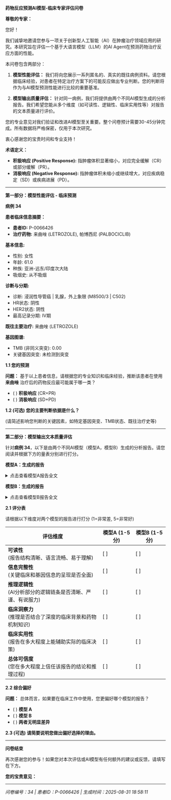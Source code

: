 **药物反应预测AI模型-临床专家评估问卷**

**尊敬的专家：**

您好！

我们诚挚地邀请您参与一项关于创新型人工智能（AI）在肿瘤治疗领域应用的研究。本研究旨在评估一个基于大语言模型（LLM）的AI Agent在预测药物治疗反应方面的性能。

本问卷包含两部分：

1. **模型性能评估：** 我们将向您展示一系列匿名的、真实的既往病例资料。请您根据临床经验，对患者在特定治疗方案下的可能反应做出专业判断。您的判断将作为与AI模型预测性能进行比较的重要基准。

2. **模型输出质量评估：** 针对同一病例，我们将提供由两个不同AI模型生成的分析报告。我们希望您能从多个维度（如可读性、逻辑性、临床实用性等）对报告的文本质量进行评价。

您的专业意见对我们验证和改进AI模型至关重要。整个问卷预计需要30-45分钟完成。所有数据将严格保密，仅用于本次研究。

衷心感谢您的宝贵时间和专业支持！

**术语定义：**

- **积极响应 (Positive Response):** 指肿瘤体积显著缩小，对应完全缓解（CR）或部分缓解（PR）。
- **消极响应 (Negative Response):** 指肿瘤体积未缩小或继续增大，对应疾病稳定（SD）或疾病进展（PD）。

---

**第一部分：模型性能评估 - 临床预测**

**病例 34**

**患者临床信息摘要：**

- **患者ID:** P-0066426
- **治疗药物:** 来曲唑 (LETROZOLE), 帕博西尼 (PALBOCICLIB)

**基本信息:**
- 性别: 女性
- 年龄: 61.0
- 种族: 亚洲-远东/印度次大陆
- 吸烟史: 从不吸烟

**诊断与分期:**
- 诊断: 浸润性导管癌 | 乳腺，外上象限 (M8500/3 | C502)
- HR状态: 阴性
- HER2状态: 阴性
- 最高记录分期: IV期

**既往主要治疗:**
来曲唑 (LETROZOLE)

**基因图谱:**
- TMB (非同义突变): 0.00
- 关键基因突变: 未检测到突变

**1.1 您的预测**

**问题：** 基于以上患者信息，请根据您的专业知识和临床经验，推断该患者在使用 **来曲唑** 治疗后的药物反应最可能属于哪一类？

- ( ) **积极响应** (CR+PR)
- ( ) **消极响应** (SD+PD)

**1.2 (可选) 您的主要判断依据是什么？**

(请简述影响您判断的关键因素，如特定基因突变、TMB状态、既往治疗史等)

---

**第二部分：模型输出文本质量评估**

针对**病例 34**，以下是由两个不同AI模型（模型A，模型B）生成的分析报告。请您阅读并根据下方的量表分别进行打分。

**模型A：生成的报告**

<details>
<summary>点击查看模型A报告全文</summary>

**精准肿瘤学报告**  

---  

**1. 患者与治疗信息**  
- **患者ID:** P-0066426  
- **治疗药物:** 来曲唑 (LETROZOLE)、哌柏西利 (PALBOCICLIB)  

---  

**2. 药物信息**  
- **来曲唑 (LETROZOLE)**  
  - *描述:* 口服非甾体II型芳香化酶抑制剂。  
  - *作用机制:* 抑制芳香化酶。  

- **哌柏西利 (PALBOCICLIB)**  
  - *描述:* 靶向细胞周期机制的哌嗪吡啶并嘧啶类化合物。  
  - *作用机制:* CDK4/6抑制剂（IC50: 9–15 nmol/L）。  

---  

**3. 临床与诊断信息**  
- **人口统计学:** 女性，61.0岁，亚洲-远东/印度次大陆裔，非西班牙裔。  
- **生活方式:** 从不吸烟。  
- **分期:** IV期（转移性）。  
- **既往治疗:** 来曲唑（未记录耐药性）。  
- **生物标志物:** HR阴性，HER2阴性。  
- **诊断:** 浸润性导管癌（乳腺，外上象限；M8500/3 | C502）。  
- **肿瘤标志物:**  
  - CEA: 稳定（2.6 → 2.5 ng/mL）。  
  - CA 15-3: 波动（27 → 36 → 25 U/mL）。  

---  

**4. 样本与基因图谱**  
- **样本:** P-0066426-T01-IM7（原发性乳腺肿瘤）。  
- **癌症类型:** 乳腺浸润性导管癌。  
- **基因组稳定性:** MSS（微卫星稳定，MSI评分: 0.13），TMB: 0.00。  
- **突变/结构变异:** 未检出。  

---  

**5. AI生成分析**  
**预测治疗反应评分:** 0.560 / 1.0  
（分数越接近1，表示治疗积极响应的可能性越高。）  

**推理依据**  
1. **遗传因素:**  
   - **HR阴性状态:** 限制来曲唑疗效，但残余ER活性可能持续存在。  
   - **MSS特征:** 支持标准疗法而非免疫治疗。  

2. **临床决定因素:**  
   - **IV期疾病:** 降低总体生存预期。  
   - **既往来曲唑使用:** 可能导致敏感性下降。  
   - **HER2阴性:** 排除HER2靶向治疗方案。  
   - **低TMB:** 对CDK4/6抑制剂无影响，但排除免疫治疗。  
   - **年龄/体能状态:** 可能影响耐受性。  

**注:** 该评分基于AI模型对现有数据的评估，建议临床验证。  

---  
*保留原始医学逻辑；冗余内容已去除。*

</details>

**模型B：生成的报告**

<details>
<summary>点击查看模型B报告全文</summary>

**精准肿瘤学报告**  

**1. 患者与治疗信息**  

- **患者ID:** P-0066426  
- **治疗药物:** 来曲唑 (LETROZOLE), 帕博西尼 (PALBOCICLIB)  

**2. 药物信息**  

**来曲唑 (LETROZOLE)**  

- **描述:** 来曲唑（CGS 20267）是一种口服非甾体类II型芳香化酶抑制剂，最早于1990年文献报道。  
- **作用机制:** 来曲唑是一种非甾体类II型芳香化酶抑制剂。  

**帕博西尼 (PALBOCICLIB)**  

- **描述:** 帕博西尼是一种哌嗪吡啶并嘧啶类化合物，作用于细胞周期调控机制。  
- **作用机制:** 帕博西尼是一种细胞周期蛋白依赖性激酶4/6（CDK4/6）抑制剂，通过结合ATP口袋发挥作用，其IC50值为9-15 nmol/L。  

**3. 临床与诊断信息**  

- **性别:** 女性  
- **年龄:** 61.0  
- **种族:** 亚洲-远东/印度次大陆  
- **族裔:** 非西班牙裔；非拉丁裔  
- **吸烟史:** 从不吸烟  
- **分期（最高记录）:** IV期  
- **既往用药状态:** 无  
- **既往治疗:** 来曲唑 (LETROZOLE)  
- **HR状态:** 阴性  
- **HER2状态:** 阴性  
- **诊断:** 浸润性导管癌 | 乳腺，外上象限 (M8500/3 | C502)  
- **AJCC分期:** IV期  
- **临床组别:** 4  
- **衍生分期:** IV期  
- **摘要:** 远处转移/系统性病变  

**4. 样本与基因图谱**  

- **样本ID:** P-0066426-T01-IM7（治疗前199天）  
- **癌症类型:** 乳腺癌  
- **癌症详细类型:** 乳腺浸润性导管癌  
- **原发部位:** 乳腺  
- **样本类型:** 原发灶  
- **MSI状态:** 微卫星稳定 (MSS)  
- **MSI评分:** 0.13  
- **TMB (非同义突变):** 0.00  
- **基因突变:** 未检测到突变  
- **结构变异:** 未检测到结构变异  

**5. AI生成分析**  

**预测治疗反应评分:** 0.719 / 1.0  
（分数越接近1，表示积极响应的可能性越高。）  

**推理依据**  

- **激素受体（HR）状态与来曲唑机制:** 患者的HR阴性状态提示来曲唑（一种芳香化酶抑制剂）可能疗效有限，因为HR阳性乳腺癌依赖雌激素信号通路。然而，来曲唑仍可抑制HR阴性肿瘤中的残余雌激素生成，尽管敏感性降低。该评分反映了这种部分但非最优的反应。  

- **CDK4/6抑制与帕博西尼:** 帕博西尼作为CDK4/6抑制剂的作用机制与HR状态无关，因此对HR阴性乳腺癌仍具可行性。患者未检出突变（如ESR1或PIK3CA）且TMB稳定（0.00），表明不存在对CDK4/6抑制的固有耐药通路，支持中高评分。  

- **临床与生物标志物背景:** 患者的IV期疾病伴远处转移提示进展较晚，但CEA和CA 15-3水平稳定表明疾病进展缓慢，可能与帕博西尼等靶向治疗反应较好相关。既往来曲唑暴露（尽管无效）不排除后续CDK4/6抑制剂的疗效。  

- **人口学与肿瘤特征:** 患者年龄（61岁）和亚洲族裔可能影响药物代谢，但不会显著改变预测反应。微卫星稳定（MSS）状态和无结构变异进一步支持使用帕博西尼等靶向治疗而非免疫治疗。  

**注:** 0.719的评分平衡了来曲唑对HR阴性肿瘤的有限疗效与帕博西尼在此背景下的明确活性，同时考虑到缺乏可增强反应的预测性生物标志物（如RB1改变）。  

（该评分基于AI模型对现有遗传和临床数据的评估，建议进行临床验证。）

</details>

**2.1 评分表**

请根据以下维度对两个模型的报告进行打分 (1=非常差, 5=非常好)

| **评估维度** | **模型A (1-5分)** | **模型B (1-5分)** |
|-------------|------------------|------------------|
| **可读性**<br>(报告结构清晰、语言流畅、易于理解) | [ ] | [ ] |
| **信息完整性**<br>(关键临床和基因信息的呈现是否全面) | [ ] | [ ] |
| **推理逻辑性**<br>(AI分析部分的逻辑链条是否清晰、严谨、有说服力) | [ ] | [ ] |
| **临床洞察力**<br>(推理是否结合了深度的临床背景和药物机制知识) | [ ] | [ ] |
| **临床实用性**<br>(报告在多大程度上能辅助实际的临床决策) | [ ] | [ ] |
| **总体可信度**<br>(您在多大程度上信任该报告的结论和推理过程) | [ ] | [ ] |

**2.2 综合偏好**

**问题：** 总体而言，如果要在临床工作中使用，您更偏好哪个模型的报告？

- ( ) **模型 A**
- ( ) **模型 B**
- ( ) **两者无明显差异**

**2.3 (可选) 请简要说明您做出偏好选择的理由。**

---

**问卷结束**

再次感谢您的参与！如果您对本次评估或AI模型有任何额外的建议或反馈，请填写在下方。

**您的宝贵意见：**

---

*问卷编号：34 | 患者ID：P-0066426 | 生成时间：2025-08-31 18:58:11*

